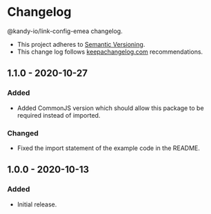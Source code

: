 # Changelog

@kandy-io/link-config-emea changelog.

- This project adheres to [Semantic Versioning](http://semver.org/).
- This change log follows [keepachangelog.com](http://keepachangelog.com/) recommendations.

## 1.1.0 - 2020-10-27

### Added

- Added CommonJS version which should allow this package to be required instead of imported.

### Changed

- Fixed the import statement of the example code in the README.

## 1.0.0 - 2020-10-13

### Added

- Initial release.
